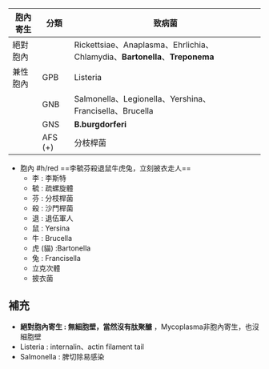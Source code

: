| 胞內寄生 | 分類    | 致病菌                                                              |
|----------|---------|---------------------------------------------------------------------|
| 絕對胞內 |         | Rickettsiae、Anaplasma、Ehrlichia、Chlamydia、**Bartonella**、**Treponema** |
| 兼性胞內 | GPB     | Listeria                                                            |
|          | GNB     | Salmonella、Legionella、Yershina、Francisella、Brucella             |
|          | GNS     | **B.burgdorferi**                                                       |
|          | AFS (+) | 分枝桿菌                                                            |
- 胞內 #h/red ==李毓芬殺退鼠牛虎兔，立刻披衣走人==
	- 李 : 李斯特
	- 毓 : 疏螺旋體
	- 芬 : 分枝桿菌
	- 殺 : 沙門桿菌
	- 退 : 退伍軍人
	- 鼠 : Yersina
	- 牛 : Brucella
	- 虎 (貓) :Bartonella
	- 兔 : Francisella  
	- 立克次體  
	- 披衣菌
## 補充
- **絕對胞內寄生 : 無細胞壁，當然沒有肽聚醣** ，Mycoplasma非胞內寄生，也沒細胞壁
- Listeria : internalin、actin filament tail
- Salmonella : 脾切除易感染